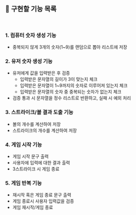## 🚀 구현할 기능 목록 
<br>

### 1. 컴퓨터 숫자 생성 기능

- 중복되지 않게 3개의 숫자(1~9)를 랜덤으로 뽑아 리스트에 저장

### 2. 유저 숫자 생성 기능
- 유저에게 값을 입력받은 후 검증
  - 입력받은 문자열의 길이가 3이 맞는지 체크 
  - 입력받은 문자열이 1~9까지의 숫자로 이루어져 있는지 체크
  - 입력받은 문자열의 숫자 중 중복되는 숫자가 없는지 체크
- 검증 통과 시 문자열을 정수 리스트로 반환하고, 실패 시 예외 처리


### 3. 스트라이크/볼 결과 도출 기능
- 볼의 개수를 계산하여 저장
- 스트라이크의 개수를 계산하여 저장

### 4. 게임 시작 기능
- 게임 시작 문구 출력
- 사용자에 입력에 대한 결과 출력
- 3스트라이크 시 게임 종료

### 5. 게임 반복 기능
- 재시작 혹은 게임 종료 문구 출력
- 게임 종료시 사용자 입력값을 검증
- 게임 재시작/게임 종료